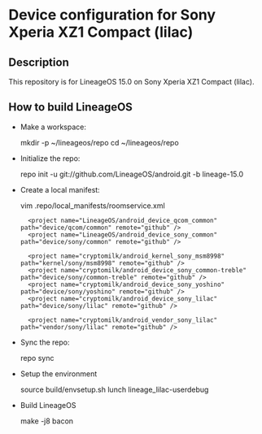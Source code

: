 Device configuration for Sony Xperia XZ1 Compact (lilac)
========================================================

Description
-----------

This repository is for LineageOS 15.0 on Sony Xperia XZ1 Compact (lilac).

How to build LineageOS
----------------------

* Make a workspace:

    mkdir -p ~/lineageos/repo
    cd ~/lineageos/repo

* Initialize the repo:

    repo init -u git://github.com/LineageOS/android.git -b lineage-15.0

* Create a local manifest:

    vim .repo/local_manifests/roomservice.xml

    <?xml version="1.0" encoding="UTF-8"?>
    <manifest>
        <!-- SONY -->
        <project name="LineageOS/android_hardware_sony_macaddrsetup" path="hardware/sony/macaddrsetup" remote="github" />
        <project name="LineageOS/android_hardware_sony_thermanager" path="hardware/sony/thermanager" remote="github" />
        <project name="LineageOS/android_hardware_sony_timekeep" path="hardware/sony/timekeep" remote="github" />

        <project name="LineageOS/android_device_qcom_common" path="device/qcom/common" remote="github" />
        <project name="LineageOS/android_device_sony_common" path="device/sony/common" remote="github" />

        <project name="cryptomilk/android_kernel_sony_msm8998" path="kernel/sony/msm8998" remote="github" />
        <project name="cryptomilk/android_device_sony_common-treble" path="device/sony/common-treble" remote="github" />
        <project name="cryptomilk/android_device_sony_yoshino" path="device/sony/yoshino" remote="github" />
        <project name="cryptomilk/android_device_sony_lilac" path="device/sony/lilac" remote="github" />

        <project name="cryptomilk/android_vendor_sony_lilac" path="vendor/sony/lilac" remote="github" />
    </manifest>

* Sync the repo:

    repo sync

* Setup the environment

    source build/envsetup.sh
    lunch lineage_lilac-userdebug

* Build LineageOS

    make -j8 bacon
